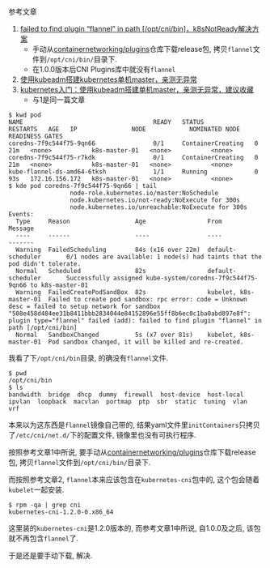 # 

参考文章

1. [failed to find plugin “flannel” in path [/opt/cni/bin]，k8sNotReady解决方案](https://blog.csdn.net/qq_29385297/article/details/127682552)
    - 手动从[containernetworking/plugins](https://github.com/containernetworking/plugins/releases/tag/v0.8.6)仓库下载release包, 拷贝`flannel`文件到`/opt/cni/bin/`目录下.
    - 在1.0.0版本后CNI Plugins库中就没有`flannel`
2. [使用kubeadm搭建kubernetes单机master，亲测无异常](https://developer.aliyun.com/article/827206)
3. [kubernetes入门：使用kubeadm搭建单机master，亲测无异常，建议收藏](https://bbs.huaweicloud.com/blogs/306548)
    - 与1是同一篇文章

```console
$ kwd pod
NAME                                    READY   STATUS              RESTARTS   AGE   IP               NODE            NOMINATED NODE   READINESS GATES
coredns-7f9c544f75-9qn66                0/1     ContainerCreating   0          21m   <none>           k8s-master-01   <none>           <none>
coredns-7f9c544f75-r7kdk                0/1     ContainerCreating   0          21m   <none>           k8s-master-01   <none>           <none>
kube-flannel-ds-amd64-6tksh             1/1     Running             0          93s   172.16.156.172   k8s-master-01   <none>           <none>
$ kde pod coredns-7f9c544f75-9qn66 | tail
                 node-role.kubernetes.io/master:NoSchedule
                 node.kubernetes.io/not-ready:NoExecute for 300s
                 node.kubernetes.io/unreachable:NoExecute for 300s
Events:
  Type     Reason                  Age                 From                    Message
  ----     ------                  ----                ----                    -------
  Warning  FailedScheduling        84s (x16 over 22m)  default-scheduler       0/1 nodes are available: 1 node(s) had taints that the pod didn't tolerate.
  Normal   Scheduled               82s                 default-scheduler       Successfully assigned kube-system/coredns-7f9c544f75-9qn66 to k8s-master-01
  Warning  FailedCreatePodSandBox  82s                 kubelet, k8s-master-01  Failed to create pod sandbox: rpc error: code = Unknown desc = failed to setup network for sandbox "508e458d484ee31b8411bbb2834044e84152896e55ff8b6ec0c1ba0abd897e8f": plugin type="flannel" failed (add): failed to find plugin "flannel" in path [/opt/cni/bin]
  Normal   SandboxChanged          5s (x7 over 81s)    kubelet, k8s-master-01  Pod sandbox changed, it will be killed and re-created.
```

我看了下`/opt/cni/bin`目录, 的确没有`flannel`文件. 

```console
$ pwd
/opt/cni/bin
$ ls
bandwidth  bridge  dhcp  dummy  firewall  host-device  host-local  ipvlan  loopback  macvlan  portmap  ptp  sbr  static  tuning  vlan  vrf
```

本来以为这东西是`flannel`镜像自己带的, 结果yaml文件里`initContainers`只拷贝了`/etc/cni/net.d/`下的配置文件, 镜像里也没有可执行程序.

按照参考文章1中所说, 要手动从[containernetworking/plugins](https://github.com/containernetworking/plugins/releases/tag/v0.8.6)仓库下载release包, 拷贝`flannel`文件到`/opt/cni/bin/`目录下.

而按照参考文章2, `flannel`本来应该包含在`kubernetes-cni`包中的, 这个包会随着`kubelet`一起安装.

```console
$ rpm -qa | grep cni
kubernetes-cni-1.2.0-0.x86_64
```

这里装的`kubernetes-cni`是1.2.0版本的, 而参考文章1中所说, 自1.0.0及之后, 该包就不再包含`flannel`了.

于是还是要手动下载, 解决.

